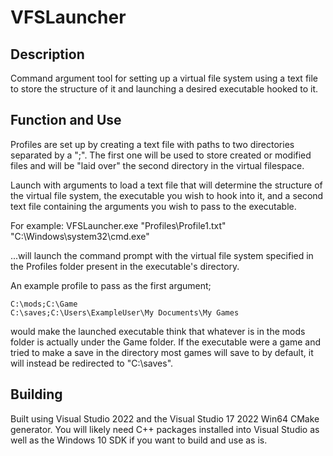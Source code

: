 # VFSLauncher

## Description
Command argument tool for setting up a virtual file system using a text file to store the structure of it and launching a desired executable hooked to it.

## Function and Use
Profiles are set up by creating a text file with paths to two directories separated by a ";". The first one will be used to store created or modified files and will be "laid over" the second directory in the virtual filespace.

Launch with arguments to load a text file that will determine the structure of the virtual file system, the executable you wish to hook into it, and a second text file containing the arguments you wish to pass to the executable.

For example: VFSLauncher.exe "Profiles\Profile1.txt" "C:\Windows\system32\cmd.exe" 

...will launch the command prompt with the virtual file system specified in the Profiles folder present in the executable's directory.

An example profile to pass as the first argument;

```
C:\mods;C:\Game
C:\saves;C:\Users\ExampleUser\My Documents\My Games
```


would make the launched executable think that whatever is in the mods folder is actually under the Game folder. If the executable were a game and tried to make a save in the directory most games will save to by default, it will instead be redirected to "C:\saves".

## Building

Built using Visual Studio 2022 and the Visual Studio 17 2022 Win64 CMake generator. You will likely need C++ packages installed into Visual Studio as well as the Windows 10 SDK if you want to build and use as is.